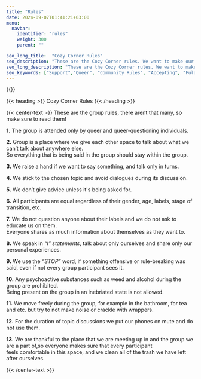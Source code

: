 ```yaml
---
title: "Rules"
date: 2024-09-07T01:41:21+03:00
menu:
  navbar:
    identifier: "rules"
    weight: 300 
    parent: ""

seo_long_title:  "Cozy Corner Rules"
seo_description: "These are the Cozy Corner rules. We want to make our corner feel welcoming and everyone to feel accepted."
seo_long_description: "These are the Cozy Corner rules. We want to make our corner feel welcoming and everyone to feel accepted."
seo_keywords: ["Support","Queer", "Community Rules", "Accepting", "Fulda"]
---
```

{{<corner-flags>}}

{{< heading >}} Cozy Corner Rules {{< /heading >}}

{{< center-text >}}
These are the group rules, there arent that many, so make sure to read them!

**1.** The group is attended only by queer and queer-questioning individuals. 

**2.** Group is a place where we give each other space to talk about what we can’t talk about anywhere else.\
So everything that is being said in the group should stay within the group.

**3.** We raise a hand if we want to say something, and talk only in turns.

**4.** We stick to the chosen topic and avoid dialogues during its discussion.

**5.** We don’t give advice unless it's being asked for.

**6.** All participants are equal regardless of their gender, age, labels, stage of transition, etc.

**7.** We do not question anyone about their labels and we do not ask to educate us on them.\
 Everyone shares as much information about themselves as they want to.

**8.** We speak in _“I” statements_, talk about only ourselves and share only our personal experiences.

**9.** We use the _“STOP”_ word, if something offensive or rule-breaking was said, even if not every group participant sees it.

**10.** Any psychoactive substances such as weed and alcohol during the group are prohibited. \
Being present on the group in an inebriated state is not allowed.

**11.** We move freely during the group, for example in the bathroom, for tea and etc. but try to not make noise or crackle with wrappers.

**12.** For the duration of topic discussions we put our phones on mute and do not use them.

**13.** We are thankful to the place that we are meeting up in and the group we are a part of,so everyone makes sure that every participant\
 feels comfortable in this space, and we clean all of the trash we have left after ourselves.

 {{< /center-text >}}
